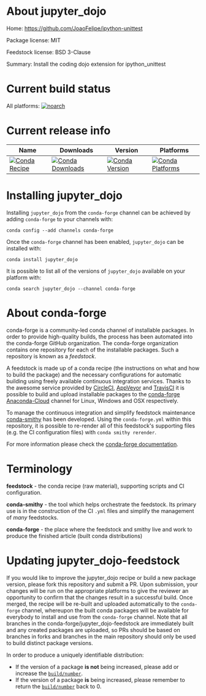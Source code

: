 About jupyter_dojo
==================

Home: https://github.com/JoaoFelipe/ipython-unittest

Package license: MIT

Feedstock license: BSD 3-Clause

Summary: Install the coding dojo extension for ipython_unittest



Current build status
====================

All platforms:
[![noarch](https://img.shields.io/circleci/project/github/conda-forge/jupyter_dojo-feedstock/master.svg?label=noarch)](https://circleci.com/gh/conda-forge/jupyter_dojo-feedstock)

Current release info
====================

| Name | Downloads | Version | Platforms |
| --- | --- | --- | --- |
| [![Conda Recipe](https://img.shields.io/badge/recipe-jupyter_dojo-green.svg)](https://anaconda.org/conda-forge/jupyter_dojo) | [![Conda Downloads](https://img.shields.io/conda/dn/conda-forge/jupyter_dojo.svg)](https://anaconda.org/conda-forge/jupyter_dojo) | [![Conda Version](https://img.shields.io/conda/vn/conda-forge/jupyter_dojo.svg)](https://anaconda.org/conda-forge/jupyter_dojo) | [![Conda Platforms](https://img.shields.io/conda/pn/conda-forge/jupyter_dojo.svg)](https://anaconda.org/conda-forge/jupyter_dojo) |

Installing jupyter_dojo
=======================

Installing `jupyter_dojo` from the `conda-forge` channel can be achieved by adding `conda-forge` to your channels with:

```
conda config --add channels conda-forge
```

Once the `conda-forge` channel has been enabled, `jupyter_dojo` can be installed with:

```
conda install jupyter_dojo
```

It is possible to list all of the versions of `jupyter_dojo` available on your platform with:

```
conda search jupyter_dojo --channel conda-forge
```


About conda-forge
=================

conda-forge is a community-led conda channel of installable packages.
In order to provide high-quality builds, the process has been automated into the
conda-forge GitHub organization. The conda-forge organization contains one repository
for each of the installable packages. Such a repository is known as a *feedstock*.

A feedstock is made up of a conda recipe (the instructions on what and how to build
the package) and the necessary configurations for automatic building using freely
available continuous integration services. Thanks to the awesome service provided by
[CircleCI](https://circleci.com/), [AppVeyor](http://www.appveyor.com/)
and [TravisCI](https://travis-ci.org/) it is possible to build and upload installable
packages to the [conda-forge](https://anaconda.org/conda-forge)
[Anaconda-Cloud](http://docs.anaconda.org/) channel for Linux, Windows and OSX respectively.

To manage the continuous integration and simplify feedstock maintenance
[conda-smithy](http://github.com/conda-forge/conda-smithy) has been developed.
Using the ``conda-forge.yml`` within this repository, it is possible to re-render all of
this feedstock's supporting files (e.g. the CI configuration files) with ``conda smithy rerender``.

For more information please check the [conda-forge documentation](https://conda-forge.org/docs/).

Terminology
===========

**feedstock** - the conda recipe (raw material), supporting scripts and CI configuration.

**conda-smithy** - the tool which helps orchestrate the feedstock.
                   Its primary use is in the construction of the CI ``.yml`` files
                   and simplify the management of *many* feedstocks.

**conda-forge** - the place where the feedstock and smithy live and work to
                  produce the finished article (built conda distributions)


Updating jupyter_dojo-feedstock
===============================

If you would like to improve the jupyter_dojo recipe or build a new
package version, please fork this repository and submit a PR. Upon submission,
your changes will be run on the appropriate platforms to give the reviewer an
opportunity to confirm that the changes result in a successful build. Once
merged, the recipe will be re-built and uploaded automatically to the
`conda-forge` channel, whereupon the built conda packages will be available for
everybody to install and use from the `conda-forge` channel.
Note that all branches in the conda-forge/jupyter_dojo-feedstock are
immediately built and any created packages are uploaded, so PRs should be based
on branches in forks and branches in the main repository should only be used to
build distinct package versions.

In order to produce a uniquely identifiable distribution:
 * If the version of a package **is not** being increased, please add or increase
   the [``build/number``](http://conda.pydata.org/docs/building/meta-yaml.html#build-number-and-string).
 * If the version of a package **is** being increased, please remember to return
   the [``build/number``](http://conda.pydata.org/docs/building/meta-yaml.html#build-number-and-string)
   back to 0.